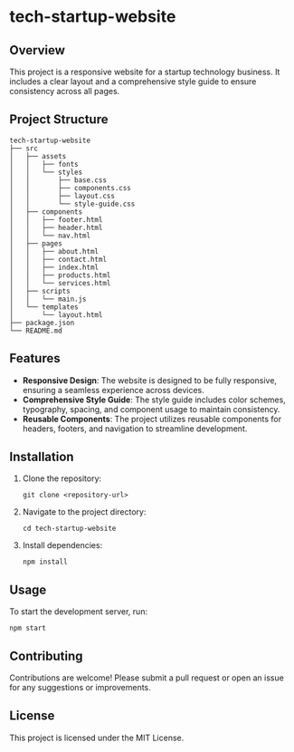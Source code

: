 # tech-startup-website

## Overview
This project is a responsive website for a startup technology business. It includes a clear layout and a comprehensive style guide to ensure consistency across all pages.

## Project Structure
```
tech-startup-website
├── src
│   ├── assets
│   │   ├── fonts
│   │   └── styles
│   │       ├── base.css
│   │       ├── components.css
│   │       ├── layout.css
│   │       └── style-guide.css
│   ├── components
│   │   ├── footer.html
│   │   ├── header.html
│   │   └── nav.html
│   ├── pages
│   │   ├── about.html
│   │   ├── contact.html
│   │   ├── index.html
│   │   ├── products.html
│   │   └── services.html
│   ├── scripts
│   │   └── main.js
│   └── templates
│       └── layout.html
├── package.json
└── README.md
```

## Features
- **Responsive Design**: The website is designed to be fully responsive, ensuring a seamless experience across devices.
- **Comprehensive Style Guide**: The style guide includes color schemes, typography, spacing, and component usage to maintain consistency.
- **Reusable Components**: The project utilizes reusable components for headers, footers, and navigation to streamline development.

## Installation
1. Clone the repository:
   ```
   git clone <repository-url>
   ```
2. Navigate to the project directory:
   ```
   cd tech-startup-website
   ```
3. Install dependencies:
   ```
   npm install
   ```

## Usage
To start the development server, run:
```
npm start
```

## Contributing
Contributions are welcome! Please submit a pull request or open an issue for any suggestions or improvements.

## License
This project is licensed under the MIT License.